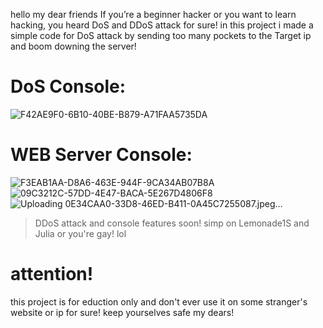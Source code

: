 hello my dear friends
If you’re a beginner hacker or you want to learn hacking, you heard DoS and DDoS attack for sure!
in this project i made a simple code for DoS attack by sending too many pockets to the Target ip and boom downing the server!

# DoS Console:
![F42AE9F0-6B10-40BE-B879-A71FAA5735DA](https://user-images.githubusercontent.com/93829550/148069200-20e76a2a-be30-4087-a3e9-d292a1e9395e.jpeg)

# WEB Server Console:

![F3EAB1AA-D8A6-463E-944F-9CA34AB07B8A](https://user-images.githubusercontent.com/93829550/148190134-5cb77ebe-5cc8-417e-a9fd-c69e3b5ca194.jpeg)
![09C3212C-57DD-4E47-BACA-5E267D4806F8](https://user-images.githubusercontent.com/93829550/148190141-fc945f29-3e3f-48eb-a683-ab5b088ba34b.jpeg)
![Uploading 0E34CAA0-33D8-46ED-B411-0A45C7255087.jpeg…]()


> DDoS attack and console features soon!
> simp on Lemonade1S and Julia or you're gay! lol

# attention!
this project is for eduction only and don't ever use it on some stranger's website or ip for sure!
keep yourselves safe my dears!

[discord]: https://discord.gg/2nsbNDxPUq
